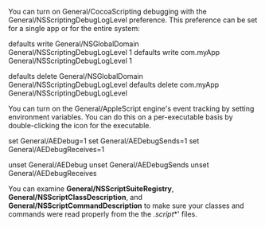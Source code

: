 

You can turn on General/CocoaScripting debugging with the     General/NSScriptingDebugLogLevel preference. This preference can be set for a single app or for the entire system:
    
defaults write General/NSGlobalDomain General/NSScriptingDebugLogLevel 1
defaults write com.myApp General/NSScriptingDebugLogLevel 1

defaults delete General/NSGlobalDomain General/NSScriptingDebugLogLevel
defaults delete com.myApp General/NSScriptingDebugLogLevel


You can turn on the General/AppleScript engine's event tracking by setting environment variables. You can do this on a per-executable basis by double-clicking the icon for the executable.
    
set General/AEDebug=1
set General/AEDebugSends=1
set General/AEDebugReceives=1

unset General/AEDebug
unset General/AEDebugSends
unset General/AEDebugReceives


You can examine **General/NSScriptSuiteRegistry**, **General/NSScriptClassDescription**, and **General/NSScriptCommandDescription** to make sure your classes and commands were read properly from the the *.script**' files.